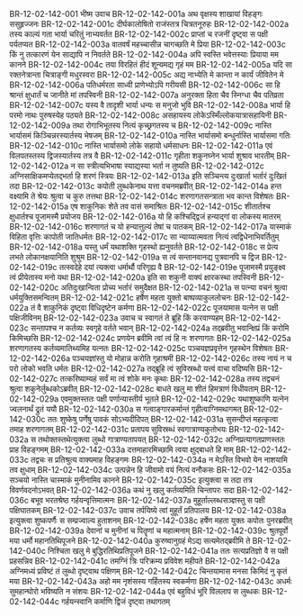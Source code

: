 BR-12-02-142-001  भीष्म उवाच
BR-12-02-142-001a अथ वृक्षस्य शाखायां विहङ्गः ससुहृज्जनः
BR-12-02-142-001c दीर्घकालोषितो राजंस्तत्र चित्रतनूरुहः
BR-12-02-142-002a तस्य काल्यं गता भार्या चरितुं नाभ्यवर्तत
BR-12-02-142-002c प्राप्तां च रजनीं दृष्ट्वा स पक्षी पर्यतप्यत
BR-12-02-142-003a वातवर्षं महच्चासीन्न चागच्छति मे प्रिया
BR-12-02-142-003c किं नु तत्कारणं येन साद्यापि न निवर्तते
BR-12-02-142-004a अपि स्वस्ति भवेत्तस्याः प्रियाया मम कानने
BR-12-02-142-004c तया विरहितं हीदं शून्यमद्य गृहं मम
BR-12-02-142-005a यदि सा रक्तनेत्रान्ता चित्राङ्गी मधुरस्वरा
BR-12-02-142-005c अद्य नाभ्येति मे कान्ता न कार्यं जीवितेन मे
BR-12-02-142-006a पतिधर्मरता साध्वी प्राणेभ्योऽपि गरीयसी
BR-12-02-142-006c सा हि श्रान्तं क्षुधार्तं च जानीते मां तपस्विनी
BR-12-02-142-007a अनुरक्ता हिता चैव स्निग्धा चैव पतिव्रता
BR-12-02-142-007c यस्य वै तादृशी भार्या धन्यः स मनुजो भुवि
BR-12-02-142-008a भार्या हि परमो नाथः पुरुषस्येह पठ्यते
BR-12-02-142-008c असहायस्य लोकेऽस्मिँल्लोकयात्रासहायिनी
BR-12-02-142-009a तथा रोगाभिभूतस्य नित्यं कृच्छ्रगतस्य च
BR-12-02-142-009c नास्ति भार्यासमं किञ्चिन्नरस्यार्तस्य भेषजम्
BR-12-02-142-010a नास्ति भार्यासमो बन्धुर्नास्ति भार्यासमा गतिः
BR-12-02-142-010c नास्ति भार्यासमो लोके सहायो धर्मसाधनः
BR-12-02-142-011a एवं विलपतस्तस्य द्विजस्यार्तस्य तत्र वै
BR-12-02-142-011c गृहीता शकुनघ्नेन भार्या शुश्राव भारतीम्
BR-12-02-142-012a न सा स्त्रीत्यभिभाषा स्याद्यस्या भर्ता न तुष्यति
BR-12-02-142-012c अग्निसाक्षिकमप्येतद्भर्ता हि शरणं स्त्रियः
BR-12-02-142-013a इति सञ्चिन्त्य दुःखार्ता भर्तारं दुःखितं तदा
BR-12-02-142-013c कपोती लुब्धकेनाथ यत्ता वचनमब्रवीत्
BR-12-02-142-014a हन्त वक्ष्यामि ते श्रेयः श्रुत्वा च कुरु तत्तथा
BR-12-02-142-014c शरणागतसन्त्राता भव कान्त विशेषतः
BR-12-02-142-015a एष शाकुनिकः शेते तव वासं समाश्रितः
BR-12-02-142-015c शीतार्तश्च क्षुधार्तश्च पूजामस्मै प्रयोजय
BR-12-02-142-016a यो हि कश्चिद्द्विजं हन्याद्गां वा लोकस्य मातरम्
BR-12-02-142-016c शरणागतं च यो हन्यात्तुल्यं तेषां च पातकम्
BR-12-02-142-017a यास्माकं विहिता वृत्तिः कापोती जातिधर्मतः
BR-12-02-142-017c सा न्याय्यात्मवता नित्यं त्वद्विधेनाभिवर्तितुम्
BR-12-02-142-018a यस्तु धर्मं यथाशक्ति गृहस्थो ह्यनुवर्तते
BR-12-02-142-018c स प्रेत्य लभते लोकानक्षयानिति शुश्रुम
BR-12-02-142-019a स त्वं सन्तानवानद्य पुत्रवानपि च द्विज
BR-12-02-142-019c तत्स्वदेहे दयां त्यक्त्वा धर्मार्थौ परिगृह्य वै
BR-12-02-142-019e पूजामस्मै प्रयुङ्क्ष्व त्वं प्रीयेतास्य मनो यथा
BR-12-02-142-020a इति सा शकुनी वाक्यं क्षारकस्था तपस्विनी
BR-12-02-142-020c अतिदुःखान्विता प्रोच्य भर्तारं समुदैक्षत
BR-12-02-142-021a स पत्न्या वचनं श्रुत्वा धर्मयुक्तिसमन्वितम्
BR-12-02-142-021c हर्षेण महता युक्तो बाष्पव्याकुललोचनः
BR-12-02-142-022a तं वै शाकुनिकं दृष्ट्वा विधिदृष्टेन कर्मणा
BR-12-02-142-022c पूजयामास यत्नेन स पक्षी पक्षिजीविनम्
BR-12-02-142-023a उवाच च स्वागतं ते ब्रूहि किं करवाण्यहम्
BR-12-02-142-023c सन्तापश्च न कर्तव्यः स्वगृहे वर्तते भवान्
BR-12-02-142-024a तद्ब्रवीतु भवान्क्षिप्रं किं करोमि किमिच्छसि
BR-12-02-142-024c प्रणयेन ब्रवीमि त्वां त्वं हि नः शरणागतः
BR-12-02-142-025a शरणागतस्य कर्तव्यमातिथ्यमिह यत्नतः
BR-12-02-142-025c पञ्चयज्ञप्रवृत्तेन गृहस्थेन विशेषतः
BR-12-02-142-026a पञ्चयज्ञांस्तु यो मोहान्न करोति गृहाश्रमी
BR-12-02-142-026c तस्य नायं न च परो लोको भवति धर्मतः
BR-12-02-142-027a तद्ब्रूहि त्वं सुविस्रब्धो यत्त्वं वाचा वदिष्यसि
BR-12-02-142-027c तत्करिष्याम्यहं सर्वं मा त्वं शोके मनः कृथाः
BR-12-02-142-028a तस्य तद्वचनं श्रुत्वा शकुनेर्लुब्धकोऽब्रवीत्
BR-12-02-142-028c बाधते खलु मा शीतं हिमत्राणं विधीयताम्
BR-12-02-142-029a एवमुक्तस्ततः पक्षी पर्णान्यास्तीर्य भूतले
BR-12-02-142-029c यथाशुष्काणि यत्नेन ज्वलनार्थं द्रुतं ययौ
BR-12-02-142-030a स गत्वाङ्गारकर्मान्तं गृहीत्वाग्निमथागमत्
BR-12-02-142-030c ततः शुष्केषु पर्णेषु पावकं सोऽभ्यदीदिपत्
BR-12-02-142-031a सुसन्दीप्तं महत्कृत्वा तमाह शरणागतम्
BR-12-02-142-031c प्रतापय सुविस्रब्धं स्वगात्राण्यकुतोभयः
BR-12-02-142-032a स तथोक्तस्तथेत्युक्त्वा लुब्धो गात्राण्यतापयत्
BR-12-02-142-032c अग्निप्रत्यागतप्राणस्ततः प्राह विहङ्गमम्
BR-12-02-142-033a दत्तमाहारमिच्छामि त्वया क्षुद्बाधते हि माम्
BR-12-02-142-033c तद्वचः स प्रतिश्रुत्य वाक्यमाह विहङ्गमः
BR-12-02-142-034a न मेऽस्ति विभवो येन नाशयामि तव क्षुधाम्
BR-12-02-142-034c उत्पन्नेन हि जीवामो वयं नित्यं वनौकसः
BR-12-02-142-035a सञ्चयो नास्ति चास्माकं मुनीनामिव कानने
BR-12-02-142-035c इत्युक्त्वा स तदा तत्र विवर्णवदनोऽभवत्
BR-12-02-142-036a कथं नु खलु कर्तव्यमिति चिन्तापरः सदा
BR-12-02-142-036c बभूव भरतश्रेष्ठ गर्हयन्वृत्तिमात्मनः
BR-12-02-142-037a मुहूर्ताल्लब्धसञ्ज्ञस्तु स पक्षी पक्षिघातकम्
BR-12-02-142-037c उवाच तर्पयिष्ये त्वां मुहूर्तं प्रतिपालय
BR-12-02-142-038a इत्युक्त्वा शुष्कपर्णैः स सम्प्रज्वाल्य हुताशनम्
BR-12-02-142-038c हर्षेण महता युक्तः कपोतः पुनरब्रवीत्
BR-12-02-142-039a देवानां च मुनीनां च पितॄणां च महात्मनाम्
BR-12-02-142-039c श्रुतपूर्वो मया धर्मो महानतिथिपूजने
BR-12-02-142-040a कुरुष्वानुग्रहं मेऽद्य सत्यमेतद्ब्रवीमि ते
BR-12-02-142-040c निश्चिता खलु मे बुद्धिरतिथिप्रतिपूजने
BR-12-02-142-041a ततः सत्यप्रतिज्ञो वै स पक्षी प्रहसन्निव
BR-12-02-142-041c तमग्निं त्रिः परिक्रम्य प्रविवेश महीपते
BR-12-02-142-042a अग्निमध्यं प्रविष्टं तं लुब्धो दृष्ट्वाथ पक्षिणम्
BR-12-02-142-042c चिन्तयामास मनसा किमिदं नु कृतं मया
BR-12-02-142-043a अहो मम नृशंसस्य गर्हितस्य स्वकर्मणा
BR-12-02-142-043c अधर्मः सुमहान्घोरो भविष्यति न संशयः
BR-12-02-142-044a एवं बहुविधं भूरि विललाप स लुब्धकः
BR-12-02-142-044c गर्हयन्स्वानि कर्माणि द्विजं दृष्ट्वा तथागतम्

